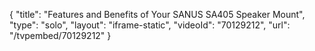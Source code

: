 {
    "title": "Features and Benefits of Your SANUS SA405 Speaker Mount",
    "type": "solo",
    "layout": "iframe-static",
    "videoId": "70129212",
    "url": "\/tvpembed\/70129212"
}